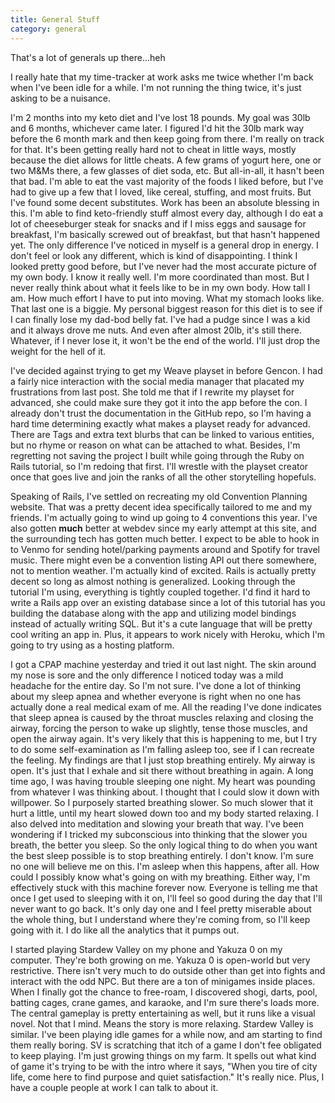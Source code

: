 ```yaml
---
title: General Stuff
category: general
---
```

That's a lot of generals up there...heh

I really hate that my time-tracker at work asks me twice whether I'm back when I've been idle for a while. I'm not running the thing twice, it's just asking to be a nuisance.

I'm 2 months into my keto diet and I've lost 18 pounds. My goal was 30lb and 6 months, whichever came later. I figured I'd hit the 30lb mark way before the 6 month mark and then keep going from there. I'm really on track for that. It's been getting really hard not to cheat in little ways, mostly because the diet allows for little cheats. A few grams of yogurt here, one or two M&Ms there, a few glasses of diet soda, etc. But all-in-all, it hasn't been that bad. I'm able to eat the vast majority of the foods I liked before, but I've had to give up a few that I loved, like cereal, stuffing, and most fruits. But I've found some decent substitutes. Work has been an absolute blessing in this. I'm able to find keto-friendly stuff almost every day, although I do eat a lot of cheeseburger steak for snacks and if I miss eggs and sausage for breakfast, I'm basically screwed out of breakfast, but that hasn't happened yet. The only difference I've noticed in myself is a general drop in energy. I don't feel or look any different, which is kind of disappointing. I think I looked pretty good before, but I've never had the most accurate picture of my own body. I know it really well. I'm more coordinated than most. But I never really think about what it feels like to be in my own body. How tall I am. How much effort I have to put into moving. What my stomach looks like. That last one is a biggie. My personal biggest reason for this diet is to see if I can finally lose my dad-bod belly fat. I've had a pudge since I was a kid and it always drove me nuts. And even after almost 20lb, it's still there. Whatever, if I never lose it, it won't be the end of the world. I'll just drop the weight for the hell of it.

I've decided against trying to get my Weave playset in before Gencon. I had a fairly nice interaction with the social media manager that placated my frustrations from last post. She told me that if I rewrite my playset for advanced, she could make sure they got it into the app before the con. I already don't trust the documentation in the GitHub repo, so I'm having a hard time determining exactly what makes a playset ready for advanced. There are Tags and extra text blurbs that can be linked to various entities, but no rhyme or reason on what can be attached to what. Besides, I'm regretting not saving the project I built while going through the Ruby on Rails tutorial, so I'm redoing that first. I'll wrestle with the playset creator once that goes live and join the ranks of all the other storytelling hopefuls.

Speaking of Rails, I've settled on recreating my old Convention Planning website. That was a pretty decent idea specifically tailored to me and my friends. I'm actually going to wind up going to 4 conventions this year. I've also gotten **much** better at webdev since my early attempt at this site, and the surrounding tech has gotten much better. I expect to be able to hook in to Venmo for sending hotel/parking payments around and Spotify for travel music. There might even be a convention listing API out there somewhere, not to mention weather. I'm actually kind of excited. Rails is actually pretty decent so long as almost nothing is generalized. Looking through the tutorial I'm using, everything is tightly coupled together. I'd find it hard to write a Rails app over an existing database since a lot of this tutorial has you building the database along with the app and utilizing model bindings instead of actually writing SQL. But it's a cute language that will be pretty cool writing an app in. Plus, it appears to work nicely with Heroku, which I'm going to try using as a hosting platform.

I got a CPAP machine yesterday and tried it out last night. The skin around my nose is sore and the only difference I noticed today was a mild headache for the entire day. So I'm not sure. I've done a lot of thinking about my sleep apnea and whether everyone is right when no one has actually done a real medical exam of me. All the reading I've done indicates that sleep apnea is caused by the throat muscles relaxing and closing the airway, forcing the person to wake up slightly, tense those muscles, and open the airway again. It's very likely that this is happening to me, but I try to do some self-examination as I'm falling asleep too, see if I can recreate the feeling. My findings are that I just stop breathing entirely. My airway is open. It's just that I exhale and sit there without breathing in again. A long time ago, I was having trouble sleeping one night. My heart was pounding from whatever I was thinking about. I thought that I could slow it down with willpower. So I purposely started breathing slower. So much slower that it hurt a little, until my heart slowed down too and my body started relaxing. I also delved into meditation and slowing your breath that way. I've been wondering if I tricked my subconscious into thinking that the slower you breath, the better you sleep. So the only logical thing to do when you want the best sleep possible is to stop breathing entirely. I don't know. I'm sure no one will believe me on this. I'm asleep when this happens, after all. How could I possibly know what's going on with my breathing. Either way, I'm effectively stuck with this machine forever now. Everyone is telling me that once I get used to sleeping with it on, I'll feel so good during the day that I'll never want to go back. It's only day one and I feel pretty miserable about the whole thing, but I understand where they're coming from, so I'll keep going with it. I do like all the analytics that it pumps out.

I started playing Stardew Valley on my phone and Yakuza 0 on my computer. They're both growing on me. Yakuza 0 is open-world but very restrictive. There isn't very much to do outside other than get into fights and interact with the odd NPC. But there are a ton of minigames inside places. When I finally got the chance to free-roam, I discovered shogi, darts, pool, batting cages, crane games, and karaoke, and I'm sure there's loads more. The central gameplay is pretty entertaining as well, but it runs like a visual novel. Not that I mind. Means the story is more relaxing. Stardew Valley is similar. I've been playing idle games for a while now, and am starting to find them really boring. SV is scratching that itch of a game I don't fee obligated to keep playing. I'm just growing things on my farm. It spells out what kind of game it's trying to be with the intro where it says, "When you tire of city life, come here to find purpose and quiet satisfaction." It's really nice. Plus, I have a couple people at work I can talk to about it.
